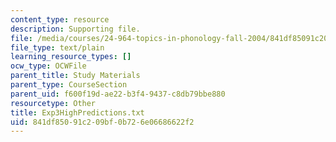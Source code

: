 ```yaml
---
content_type: resource
description: Supporting file.
file: /media/courses/24-964-topics-in-phonology-fall-2004/841df85091c209bf0b726e06686622f2_Exp3HighPredictions.txt
file_type: text/plain
learning_resource_types: []
ocw_type: OCWFile
parent_title: Study Materials
parent_type: CourseSection
parent_uid: f600f19d-ae22-b3f4-9437-c8db79bbe880
resourcetype: Other
title: Exp3HighPredictions.txt
uid: 841df850-91c2-09bf-0b72-6e06686622f2
---
```

